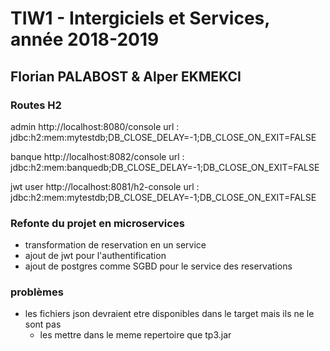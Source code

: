 # TIW1 - Intergiciels et Services, année 2018-2019
## Florian PALABOST & Alper EKMEKCI 


### Routes H2
admin
http://localhost:8080/console
  url : jdbc:h2:mem:mytestdb;DB_CLOSE_DELAY=-1;DB_CLOSE_ON_EXIT=FALSE

banque
http://localhost:8082/console
  url : jdbc:h2:mem:banquedb;DB_CLOSE_DELAY=-1;DB_CLOSE_ON_EXIT=FALSE

jwt user
http://localhost:8081/h2-console
  url : jdbc:h2:mem:mytestdb;DB_CLOSE_DELAY=-1;DB_CLOSE_ON_EXIT=FALSE

### Refonte du projet en microservices 
- transformation de reservation en un service
- ajout de jwt pour l'authentification
- ajout de postgres comme SGBD pour le service des reservations

### problèmes 
- les fichiers json devraient etre disponibles dans le target mais ils ne le sont pas
  - les mettre dans le meme repertoire que tp3.jar
